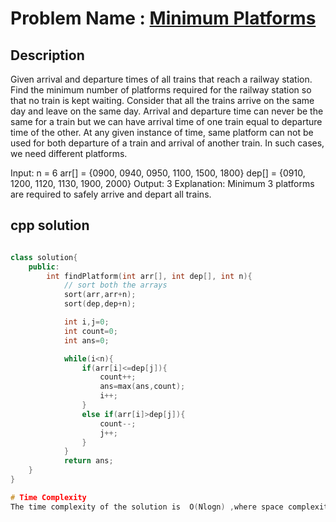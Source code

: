 # Problem Name : [Minimum Platforms](https://www.geeksforgeeks.org/problems/minimum-platforms-1587115620/1)

## Description
Given arrival and departure times of all trains that reach a railway station. Find the minimum number of platforms required for the railway station so that no train is kept waiting.
Consider that all the trains arrive on the same day and leave on the same day. Arrival and departure time can never be the same for a train but we can have arrival time of one train equal to departure time of the other. At any given instance of time, same platform can not be used for both departure of a train and arrival of another train. In such cases, we need different platforms.

Input: n = 6 
arr[] = {0900, 0940, 0950, 1100, 1500, 1800}
dep[] = {0910, 1200, 1120, 1130, 1900, 2000}
Output: 3
Explanation: 
Minimum 3 platforms are required to 
safely arrive and depart all trains.


## cpp solution
```cpp

class solution{
    public:
        int findPlatform(int arr[], int dep[], int n){
            // sort both the arrays  
            sort(arr,arr+n);
            sort(dep,dep+n);

            int i,j=0;
            int count=0;
            int ans=0;

            while(i<n){
                if(arr[i]<=dep[j]){
                    count++;
                    ans=max(ans,count);
                    i++;
                }
                else if(arr[i]>dep[j]){
                    count--;
                    j++;
                }
            }
            return ans;
    }
}

# Time Complexity 
The time complexity of the solution is  O(Nlogn) ,where space complexity is O(1).














